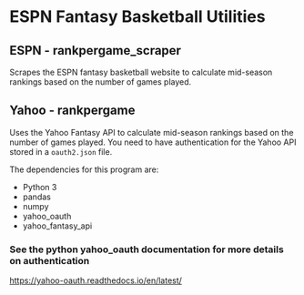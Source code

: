 # ESPN Fantasy Basketball Utilities

## ESPN - rankpergame_scraper
Scrapes the ESPN fantasy basketball website to calculate mid-season rankings based on the number of games played.

## Yahoo - rankpergame
Uses the Yahoo Fantasy API to calculate mid-season rankings based on the number of games played. You need to have authentication for the Yahoo API stored in a `oauth2.json` file.

The dependencies for this program are:
- Python 3
- pandas
- numpy
- yahoo_oauth
- yahoo_fantasy_api

### See the python yahoo_oauth documentation for more details on authentication
https://yahoo-oauth.readthedocs.io/en/latest/

